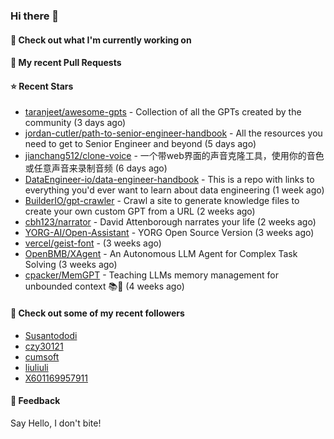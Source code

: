 ### Hi there 👋

#### 👷 Check out what I'm currently working on

#### 🔨 My recent Pull Requests


#### ⭐ Recent Stars

- [taranjeet/awesome-gpts](https://github.com/taranjeet/awesome-gpts) - Collection of all the GPTs created by the community (3 days ago)
- [jordan-cutler/path-to-senior-engineer-handbook](https://github.com/jordan-cutler/path-to-senior-engineer-handbook) - All the resources you need to get to Senior Engineer and beyond (5 days ago)
- [jianchang512/clone-voice](https://github.com/jianchang512/clone-voice) - 一个带web界面的声音克隆工具，使用你的音色或任意声音来录制音频 (6 days ago)
- [DataEngineer-io/data-engineer-handbook](https://github.com/DataEngineer-io/data-engineer-handbook) - This is a repo with links to everything you&#39;d ever want to learn about data engineering (1 week ago)
- [BuilderIO/gpt-crawler](https://github.com/BuilderIO/gpt-crawler) - Crawl a site to generate knowledge files to create your own custom GPT from a URL (2 weeks ago)
- [cbh123/narrator](https://github.com/cbh123/narrator) - David Attenborough narrates your life (2 weeks ago)
- [YORG-AI/Open-Assistant](https://github.com/YORG-AI/Open-Assistant) - YORG Open Source Version (3 weeks ago)
- [vercel/geist-font](https://github.com/vercel/geist-font) -  (3 weeks ago)
- [OpenBMB/XAgent](https://github.com/OpenBMB/XAgent) - An Autonomous LLM Agent for Complex Task Solving (3 weeks ago)
- [cpacker/MemGPT](https://github.com/cpacker/MemGPT) - Teaching LLMs memory management for unbounded context 📚🦙 (4 weeks ago)

#### 👯 Check out some of my recent followers

- [Susantododi](https://github.com/Susantododi)
- [czy30121](https://github.com/czy30121)
- [cumsoft](https://github.com/cumsoft)
- [liuliuli](https://github.com/liuliuli)
- [X601169957911](https://github.com/X601169957911)

#### 💬 Feedback

Say Hello, I don't bite!